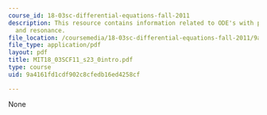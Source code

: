 ```yaml
---
course_id: 18-03sc-differential-equations-fall-2011
description: This resource contains information related to ODE's with periodic input,
  and resonance.
file_location: /coursemedia/18-03sc-differential-equations-fall-2011/9a4161fd1cdf902c8cfedb16ed4258cf_MIT18_03SCF11_s23_0intro.pdf
file_type: application/pdf
layout: pdf
title: MIT18_03SCF11_s23_0intro.pdf
type: course
uid: 9a4161fd1cdf902c8cfedb16ed4258cf

---
```

None